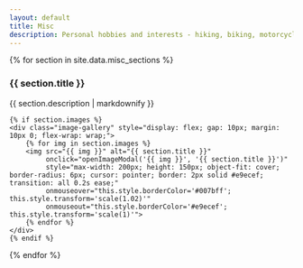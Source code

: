 ```yaml
---
layout: default
title: Misc
description: Personal hobbies and interests - hiking, biking, motorcycles, cars, metalworking, and more.
---
```


{% for section in site.data.misc_sections %}
<section id="{{ section.title | downcase | replace: ' ', '-' | replace: '&', '' }}">
    <h3>{{ section.title }}</h3>
    <p>{{ section.description | markdownify }}</p>
    
    {% if section.images %}
    <div class="image-gallery" style="display: flex; gap: 10px; margin: 10px 0; flex-wrap: wrap;">
        {% for img in section.images %}
        <img src="{{ img }}" alt="{{ section.title }}" 
             onclick="openImageModal('{{ img }}', '{{ section.title }}')"
             style="max-width: 200px; height: 150px; object-fit: cover; border-radius: 6px; cursor: pointer; border: 2px solid #e9ecef; transition: all 0.2s ease;"
             onmouseover="this.style.borderColor='#007bff'; this.style.transform='scale(1.02)'"
             onmouseout="this.style.borderColor='#e9ecef'; this.style.transform='scale(1)'">
        {% endfor %}
    </div>
    {% endif %}
</section>
{% endfor %}

<!-- Image Modal -->
<div id="imageModal" style="display: none; position: fixed; z-index: 1000; left: 0; top: 0; width: 100%; height: 100%; background-color: rgba(0,0,0,0.8); cursor: pointer;" onclick="closeImageModal()">
    <div style="position: absolute; top: 50%; left: 50%; transform: translate(-50%, -50%); max-width: 90%; max-height: 90%;">
        <img id="modalImage" src="" alt="" style="max-width: 100%; max-height: 100%; border-radius: 8px; box-shadow: 0 4px 20px rgba(0,0,0,0.5);">
        <div id="modalCaption" style="color: white; text-align: center; margin-top: 10px; font-size: 16px; font-weight: bold;"></div>
    </div>
    <span style="position: absolute; top: 20px; right: 35px; color: white; font-size: 40px; font-weight: bold; cursor: pointer;" onclick="closeImageModal()">&times;</span>
</div>

<script>
function openImageModal(imageSrc, imageTitle) {
    const modal = document.getElementById('imageModal');
    const modalImg = document.getElementById('modalImage');
    const modalCaption = document.getElementById('modalCaption');
    
    modal.style.display = 'block';
    modalImg.src = imageSrc;
    modalCaption.textContent = imageTitle;
    
    // Prevent body scrolling when modal is open
    document.body.style.overflow = 'hidden';
}

function closeImageModal() {
    const modal = document.getElementById('imageModal');
    modal.style.display = 'none';
    
    // Restore body scrolling
    document.body.style.overflow = 'auto';
}

// Close modal when pressing Escape key
document.addEventListener('keydown', function(event) {
    if (event.key === 'Escape') {
        closeImageModal();
    }
});
</script>